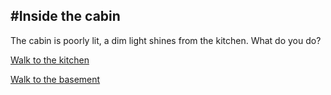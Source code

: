 #Inside the cabin
---
The cabin is poorly lit, a dim light shines from the kitchen.
What do you do?  

[Walk to the kitchen](../cabinKitchen/insideKitchen.md)

[Walk to the basement](../cabinBasement/insideBasement.md)